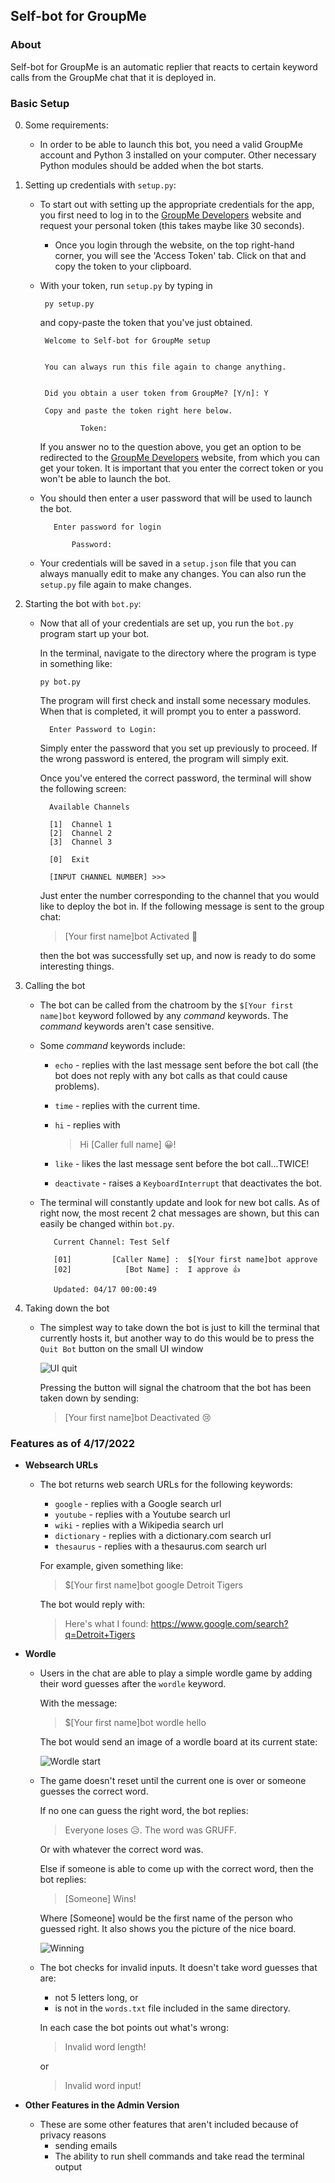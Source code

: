 ## **Self-bot for GroupMe**

### **About**
Self-bot for GroupMe is an automatic replier that reacts to certain keyword calls from the GroupMe chat that it is deployed in.

### **Basic Setup**
0. Some requirements:
   - In order to be able to launch this bot, you need a valid GroupMe account and Python 3 installed on your computer. Other necessary Python modules should be added when the bot starts.
1. Setting up credentials with `setup.py`:
     - To start out with setting up the appropriate credentials for the app, you first need to log in to the  [GroupMe Developers](https://dev.groupme.com/) website and request your personal token (this takes maybe like 30 seconds).
       - Once you login through the website, on the top right-hand corner, you will see the 'Access Token' tab. Click on that and copy the token to your clipboard.
     - With your token, run `setup.py` by typing in

            py setup.py

          and copy-paste the token that you've just obtained.
     
            Welcome to Self-bot for GroupMe setup


            You can always run this file again to change anything.


            Did you obtain a user token from GroupMe? [Y/n]: Y

            Copy and paste the token right here below.

                    Token: 

         If you answer no to the question above, you get an option to be redirected to the [GroupMe Developers](https://dev.groupme.com/) website, from which you can get your token. It is important that you enter the correct token or you won't be able to launch the bot.

      -  You should then enter a user password that will be used to launch the bot. 

                Enter password for login    

                    Password:    

     - Your credentials will be saved in a `setup.json` file that you can always manually edit to make any changes. You can also run the `setup.py` file again to make changes.
2. Starting the bot with `bot.py`:
    - Now that all of your credentials are set up, you run the `bot.py` program start up your bot. 
        <p> In the terminal, navigate to the directory where the program is type in something like: </p>

          py bot.py

        <p> The program will first check and install some necessary modules. When that is completed, it will prompt you to enter a password.</p>

            Enter Password to Login: 
        
        <p> Simply enter the password that you set up previously to proceed. If the wrong password is entered, the program will simply exit.</p>

        <p>Once you've entered the correct password, the terminal will show the following screen:</p>

            Available Channels

            [1]  Channel 1
            [2]  Channel 2
            [3]  Channel 3

            [0]  Exit

            [INPUT CHANNEL NUMBER] >>>

        <p>Just enter the number corresponding to the channel that you would like to deploy the bot in. If the following message is sent to the group chat:</p>

        > [Your first name]bot Activated 🤡

        <p>then the bot was successfully set up, and now is ready to do some interesting things.</p>

3. Calling the bot
   - The bot can be called from the chatroom by the `$[Your first name]bot` keyword followed by any *command* keywords. The *command* keywords aren't case sensitive.
   - Some *command* keywords include: 
     - `echo` - replies with the last message sent before the bot call (the bot does not reply with any bot calls as that could cause problems).
     - `time` - replies with the current time.
     - `hi` - replies with 
       
       > Hi [Caller full name] 😀! 

     - `like` - likes the last message sent before the bot call...TWICE!
     - `deactivate` - raises a `KeyboardInterrupt` that deactivates the bot.

   - The terminal will constantly update and look for new bot calls. As of right now, the most recent 2 chat messages are shown, but this can easily be changed within `bot.py`.
   
            Current Channel: Test Self

            [01]         [Caller Name] :  $[Your first name]bot approve
            [02]            [Bot Name] :  I approve 👍

            Updated: 04/17 00:00:49

4. Taking down the bot
   - The simplest way to take down the bot is just to kill the terminal that currently hosts it, but another way to do this would be to press the `Quit Bot` button on the small UI window
  
     ![UI quit](images/quitter.PNG)

     <p>Pressing the button will signal the chatroom that the bot has been taken down by sending:</p>

     > [Your first name]bot Deactivated 😢


### **Features as of 4/17/2022**
- **Websearch URLs**
  - The bot returns web search URLs for the following keywords:
    - `google` - replies with a Google search url
    - `youtube` - replies with a Youtube search url
    - `wiki` - replies with a Wikipedia search url
    - `dictionary` - replies with a dictionary.com search url
    - `thesaurus` - replies with a thesaurus.com search url
    
    <p> For example, given something like: </p>

    > $[Your first name]bot google Detroit Tigers

    <p> The bot would reply with: </p>
    
    > Here's what I found: https://www.google.com/search?q=Detroit+Tigers
- **Wordle**
  - Users in the chat are able to play a simple wordle game by adding their word guesses after the `wordle` keyword.
  
    <p> With the message: </p>

    > $[Your first name]bot wordle hello

    <p> The bot would send an image of a wordle board at its current state: </p>  

    ![Wordle start](images/hello.PNG)

  - The game doesn't reset until the current one is over or someone guesses the correct word.
    <p> If no one can guess the right word, the bot replies: </p>

    > Everyone loses 😥. The word was GRUFF.

    <p> Or with whatever the correct word was. </p> 
    <p> Else if someone is able to come up with the correct word, then the bot replies: </p>

    > [Someone] Wins! 

    <p> Where [Someone] would be the first name of the person who guessed right. It also shows you the picture of the nice board. </p> 
    
    ![Winning](images/winner.PNG)
  
  - The bot checks for invalid inputs. It doesn't take word guesses that are:
    - not 5 letters long, or
    - is not in the `words.txt` file included in the same directory.
    <p>In each case the bot points out what's wrong: </p>

    > Invalid word length!
    
    <p>or</p>
    
    > Invalid word input!

- **Other Features in the Admin Version**
  - These are some other features that aren't included because of privacy reasons
    - sending emails
    - The ability to run shell commands and take read the terminal output